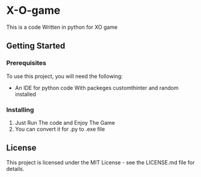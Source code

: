 # X-O-game
This is a code Written in python for XO game
## Getting Started

### Prerequisites 
To use this project, you will need the following:


  - An IDE for python code With packeges customthinter and random installed
    
### Installing

1. Just Run The code and Enjoy The Game
2. You can convert it for .py to .exe file


## License

This project is licensed under the MIT License - see the LICENSE.md file for details.
